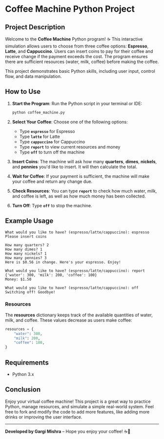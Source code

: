 
# Coffee Machine Python Project

## Project Description

Welcome to the **Coffee Machine** Python program! ☕ This interactive simulation allows users to choose from three coffee options: **Espresso**, **Latte**, and **Cappuccino**. Users can insert coins to pay for their coffee and receive change if the payment exceeds the cost. The program ensures there are sufficient resources (water, milk, coffee) before making the coffee.

This project demonstrates basic Python skills, including user input, control flow, and data manipulation.

## How to Use

1. **Start the Program**: Run the Python script in your terminal or IDE:
   ```bash
   python coffee_machine.py
   ```

2. **Select Your Coffee**: Choose one of the following options:
   - Type **`espresso`** for Espresso
   - Type **`latte`** for Latte
   - Type **`cappuccino`** for Cappuccino
   - Type **`report`** to view current resources and money
   - Type **`off`** to turn off the machine

3. **Insert Coins**: The machine will ask how many **quarters**, **dimes**, **nickels**, and **pennies** you'd like to insert. It will then calculate the total.

4. **Wait for Coffee**: If your payment is sufficient, the machine will make your coffee and return any change due.

5. **Check Resources**: You can type **`report`** to check how much water, milk, and coffee is left, as well as how much money has been collected.

6. **Turn Off**: Type **`off`** to stop the machine.

## Example Usage

```
What would you like to have? (espresso/latte/cappuccino): espresso
Please insert coins

How many quarters? 2
How many dimes? 1
How many nickels? 1
How many pennies? 3
Here is $0.56 in change. Here's your espresso. Enjoy!

What would you like to have? (espresso/latte/cappuccino): report
{'water': 300, 'milk': 200, 'coffee': 100}
Money: $1.50

What would you like to have? (espresso/latte/cappuccino): off
Switching off! Goodbye!
```

### Resources

The **resources** dictionary keeps track of the available quantities of water, milk, and coffee. These values decrease as users make coffee:

```python
resources = {
    "water": 300,
    "milk": 200,
    "coffee": 100,
}
```

## Requirements

- Python 3.x

## Conclusion

Enjoy your virtual coffee machine! This project is a great way to practice Python, manage resources, and simulate a simple real-world system. Feel free to fork and modify the code to add more features, like adding more drinks or improving the user interface.

---

**Developed by Gargi Mishra** – Hope you enjoy your coffee! ☕🎉
